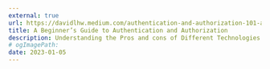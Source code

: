 ```yaml
---
external: true
url: https://davidlhw.medium.com/authentication-and-authorization-101-a-beginners-guide-to-sessions-cookies-jwt-sso-and-oauth2-ea19dcc5e3
title: A Beginner’s Guide to Authentication and Authorization
description: Understanding the Pros and cons of Different Technologies for Protecting User Data.
# ogImagePath:
date: 2023-01-05
---
```

